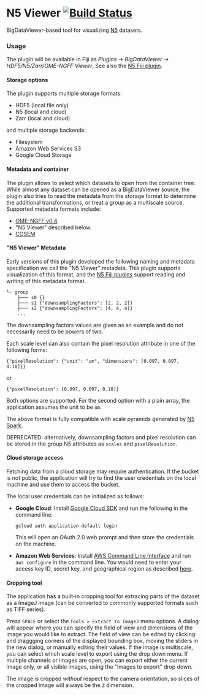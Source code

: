 # N5 Viewer [![Build Status](https://github.com/saalfeldlab/n5-viewer/actions/workflows/build-main.yml/badge.svg)](https://github.com/saalfeldlab/n5-viewer/actions/workflows/build-main.yml)
BigDataViewer-based tool for visualizing [N5](https://github.com/saalfeldlab/n5) datasets.

### Usage

The plugin will be available in Fiji as *Plugins -> BigDataViewer -> HDF5/N5/Zarr/OME-NGFF Viewer*,
See also the [N5 Fiji plugin](https://github.com/saalfeldlab/n5-ij).

#### Storage options
The plugin supports multiple storage formats:
* HDF5 (local file only)
* N5 (local and cloud)
* Zarr (local and cloud)

and multiple storage backends:
* Filesystem
* Amazon Web Services S3
* Google Cloud Storage

#### Metadata and container 

The plugin allows to select which datasets to open from the container tree. While almost any dataset can be opened as a BigDataViewer source, the
plugin also tries to read the metadata from the storage format to determine the additional transformations, or treat a group as a multiscale source.
Supported metadata formats include:

* [OME-NGFF v0.4](https://ngff.openmicroscopy.org/0.4/)
* "N5 Viewer" described below.
* [COSEM](https://github.com/janelia-cellmap/schemas/blob/master/multiscale.md#contemporary-new-proposed-cosem-style-ie-elaborated-ome-zarr-spec)


#### "N5 Viewer" Metadata 

Early versions of this plugin developed the following naming and metadata specification we call the "N5 Viewer" metadata.
This plugin supports visualization of this format, and the [N5 Fiji plugins](https://github.com/saalfeldlab/n5-ij) support
reading and writing of this metadata format. 

```
└─ group
    ├─── s0 {} 
    ├─── s1 {"downsamplingFactors": [2, 2, 2]}
    ├─── s2 {"downsamplingFactors": [4, 4, 4]}
    ...
```

The downsampling factors values are given as an example and do not necessarily need to be powers of two.

Each scale level can also contain the pixel resolution attribute in one of the following forms:
```
{"pixelResolution": {"unit": "um", "dimensions": [0.097, 0.097, 0.18]}}
```
or
```
{"pixelResolution": [0.097, 0.097, 0.18]}
```
Both options are supported. For the second option with a plain array, the application assumes the unit to be `um`.

The above format is fully compatible with scale pyramids generated by [N5 Spark](https://github.com/saalfeldlab/n5-spark).

DEPRECATED: alternatively, downsampling factors and pixel resolution can be stored in the group N5 attributes as `scales` and `pixelResolution`.

#### Cloud storage access

Fetching data from a cloud storage may require authentication. If the bucket is not public, the application will try to find the user credentials on the local machine and use them to access the bucket.

The local user credentials can be initialized as follows:
* **Google Cloud**:
  Install [Google Cloud SDK](https://cloud.google.com/sdk/docs/) and run the following in the command line:
  ```
  gcloud auth application-default login
  ```
  This will open an OAuth 2.0 web prompt and then store the credentials on the machine.

* **Amazon Web Services**:
  Install [AWS Command Line Interface](https://aws.amazon.com/cli/) and run `aws configure` in the command line. You would need to enter your access key ID, secret key, and geographical region as described [here](https://docs.aws.amazon.com/cli/latest/userguide/cli-chap-getting-started.html#cli-quick-configuration).

#### Cropping tool

The application has a built-in cropping tool for extracing parts of the dataset as a ImageJ image (can be converted to commonly supported formats such as TIFF series).

Press `SPACE` or select the `Tools > Extract to ImageJ` menu options. A dialog will appear where you can specify the field of view and dimensions of the image you would like to extract.
The field of view can be edited by clicking and draggging corners of the displayed bounding box, moving the sliders in the new dialog, or manually editing their values.
If the image is multiscale, you can select which scale level to export using the drop down menu. If multiple channels or images are open, you can export either the current image only, 
or all visible images,  using the "Images to export" drop down.

The image is cropped <i>without</i> respect to the camera orientation, so slices of the cropped image will always be the `Z` dimension.
